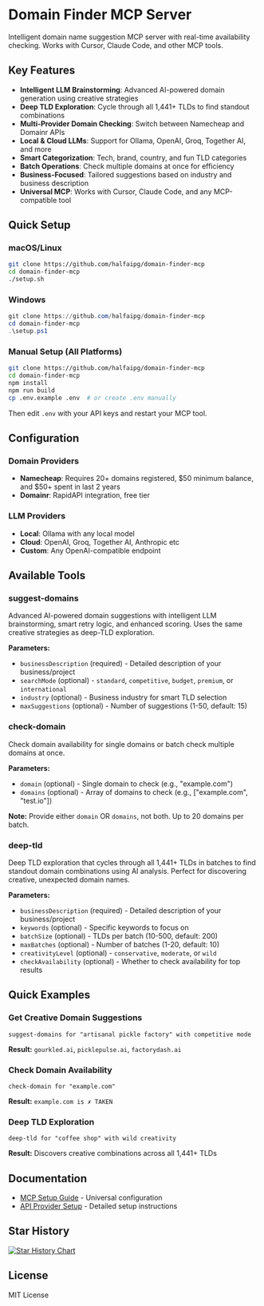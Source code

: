 # Domain Finder MCP Server

Intelligent domain name suggestion MCP server with real-time availability checking. Works with Cursor, Claude Code, and other MCP tools.

## Key Features

- **Intelligent LLM Brainstorming**: Advanced AI-powered domain generation using creative strategies
- **Deep TLD Exploration**: Cycle through all 1,441+ TLDs to find standout combinations
- **Multi-Provider Domain Checking**: Switch between Namecheap and Domainr APIs
- **Local & Cloud LLMs**: Support for Ollama, OpenAI, Groq, Together AI, and more
- **Smart Categorization**: Tech, brand, country, and fun TLD categories
- **Batch Operations**: Check multiple domains at once for efficiency
- **Business-Focused**: Tailored suggestions based on industry and business description
- **Universal MCP**: Works with Cursor, Claude Code, and any MCP-compatible tool

## Quick Setup

### macOS/Linux
```bash
git clone https://github.com/halfaipg/domain-finder-mcp
cd domain-finder-mcp
./setup.sh
```

### Windows
```powershell
git clone https://github.com/halfaipg/domain-finder-mcp
cd domain-finder-mcp
.\setup.ps1
```

### Manual Setup (All Platforms)
```bash
git clone https://github.com/halfaipg/domain-finder-mcp
cd domain-finder-mcp
npm install
npm run build
cp .env.example .env  # or create .env manually
```

Then edit `.env` with your API keys and restart your MCP tool.

## Configuration

### Domain Providers
- **Namecheap**: Requires 20+ domains registered, $50 minimum balance, and $50+ spent in last 2 years
- **Domainr**: RapidAPI integration, free tier

### LLM Providers
- **Local**: Ollama with any local model
- **Cloud**: OpenAI, Groq, Together AI, Anthropic etc
- **Custom**: Any OpenAI-compatible endpoint

## Available Tools

### **suggest-domains**
Advanced AI-powered domain suggestions with intelligent LLM brainstorming, smart retry logic, and enhanced scoring. Uses the same creative strategies as deep-TLD exploration.

**Parameters:**
- `businessDescription` (required) - Detailed description of your business/project
- `searchMode` (optional) - `standard`, `competitive`, `budget`, `premium`, or `international`
- `industry` (optional) - Business industry for smart TLD selection
- `maxSuggestions` (optional) - Number of suggestions (1-50, default: 15)

### **check-domain**
Check domain availability for single domains or batch check multiple domains at once.

**Parameters:**
- `domain` (optional) - Single domain to check (e.g., "example.com")
- `domains` (optional) - Array of domains to check (e.g., ["example.com", "test.io"])

**Note:** Provide either `domain` OR `domains`, not both. Up to 20 domains per batch.

### **deep-tld**
Deep TLD exploration that cycles through all 1,441+ TLDs in batches to find standout domain combinations using AI analysis. Perfect for discovering creative, unexpected domain names.

**Parameters:**
- `businessDescription` (required) - Detailed description of your business/project
- `keywords` (optional) - Specific keywords to focus on
- `batchSize` (optional) - TLDs per batch (10-500, default: 200)
- `maxBatches` (optional) - Number of batches (1-20, default: 10)
- `creativityLevel` (optional) - `conservative`, `moderate`, or `wild`
- `checkAvailability` (optional) - Whether to check availability for top results

## Quick Examples

### Get Creative Domain Suggestions
```
suggest-domains for "artisanal pickle factory" with competitive mode
```
**Result:** `gourkled.ai`, `picklepulse.ai`, `factorydash.ai`

### Check Domain Availability
```
check-domain for "example.com"
```
**Result:** `example.com is ✗ TAKEN`

### Deep TLD Exploration
```
deep-tld for "coffee shop" with wild creativity
```
**Result:** Discovers creative combinations across all 1,441+ TLDs

## Documentation

- [MCP Setup Guide](MCP_SETUP.md) - Universal configuration
- [API Provider Setup](README.md#api-provider-setup) - Detailed setup instructions

## Star History

[![Star History Chart](https://api.star-history.com/svg?repos=halfaipg/domain-finder-mcp&type=Date)](https://www.star-history.com/#halfaipg/domain-finder-mcp&Date)

## License

MIT License
